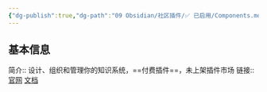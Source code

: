 ```yaml
---
{"dg-publish":true,"dg-path":"09 Obsidian/社区插件/✅ 已启用/Components.md","permalink":"/09 Obsidian/社区插件/✅ 已启用/Components/","created":"2025-07-31","updated":"2025-07-31"}
---
```



## 基本信息

简介:: 设计、组织和管理你的知识系统，==付费插件==，未上架插件市场
链接:: [官网](https://cp.cc1234.cc/) [文档](https://wxycbt0cjk.feishu.cn/wiki/F14cwgZrGiM3CxkekUxcEr5YnSg)